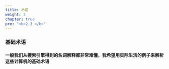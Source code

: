 ```yaml
---
title: 术语
weight: 3
chapter: true
pre: "<b>2.3 </b>"
---
```


### 基础术语

#### 一般我们从搜索引擎得到的名词解释都非常难懂，我希望用实际生活的例子来解析这些计算机的基础术语
